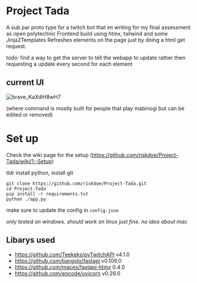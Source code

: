 # Project Tada

A sub par proto type for a twitch bot that im writing for my final assessment as open polytechnic
Frontend build using htmx, tailwind and some Jinja2Templates
Refreshes elements on the page just by doing a html get request.

todo: find a way to get the server to tell the webapp to update rather then requesting a update every second for each element

## current UI
![brave_KaXdiH8wH7](https://github.com/riskdoe/Project-Tada/assets/91177665/deab3c35-7c1a-4b0a-9a37-638a6aff2c87)

(where command is mostly built for people that play mabinogi but can be edited or removed)

# Set up

Check the wiki page for the setup (https://github.com/riskdoe/Project-Tada/wiki/1:-Setup)

tldr
install python, install git
```
git clone https://github.com/riskdoe/Project-Tada.git
cd Project-Tada
pip install -r requirements.txt
python ./app.py
```

make sure to update the config in `config.json`

*only tested on windows. should work on linux just fine. no idea about mac*


## Libarys used
- https://github.com/Teekeks/pyTwitchAPI v4.1.0
- https://github.com/tiangolo/fastapi v0.109.0
- https://github.com/maces/fastapi-htmx 0.4.0
- https://github.com/encode/uvicorn v0.26.0


